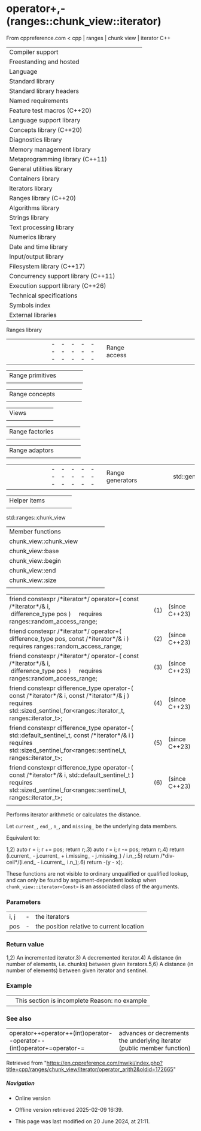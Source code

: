 # operator+,-(ranges::chunk_view::**iterator**)

From cppreference.com
< cpp‎ | ranges‎ | chunk view‎ | iterator
C++

|  |  |  |  |  |
| --- | --- | --- | --- | --- |
| Compiler support | | | | |
| Freestanding and hosted | | | | |
| Language | | | | |
| Standard library | | | | |
| Standard library headers | | | | |
| Named requirements | | | | |
| Feature test macros (C++20) | | | | |
| Language support library | | | | |
| Concepts library (C++20) | | | | |
| Diagnostics library | | | | |
| Memory management library | | | | |
| Metaprogramming library (C++11) | | | | |
| General utilities library | | | | |
| Containers library | | | | |
| Iterators library | | | | |
| Ranges library (C++20) | | | | |
| Algorithms library | | | | |
| Strings library | | | | |
| Text processing library | | | | |
| Numerics library | | | | |
| Date and time library | | | | |
| Input/output library | | | | |
| Filesystem library (C++17) | | | | |
| Concurrency support library (C++11) | | | | |
| Execution support library (C++26) | | | | |
| Technical specifications | | | | |
| Symbols index | | | | |
| External libraries | | | | |

Ranges library

|  |  |  |  |  |  |  |  |  |  |  |  |  |  |  |  |  |  |  |  |  |  |  |  |  |  |  |  |  |  |  |  |  |  |  |  |  |  |  |  |  |  |  |  |  |  |  |  |  |  |  |  |  |  |  |  |  |  |  |  |  |  |  |  |  |  |  |  |  |  |  |  |  |  |  |  |  |  |  |  |  |  |  |  |  |  |  |  |  |  |  |  |  |  |  |  |  |  |  |  |  |  |  |  |  |  |  |  |  |  |  |  |  |  |  |  |  |  |  |  |  |  |  |  |  |  |  |  |  |  |  |  |  |  |  |  |  |
| --- | --- | --- | --- | --- | --- | --- | --- | --- | --- | --- | --- | --- | --- | --- | --- | --- | --- | --- | --- | --- | --- | --- | --- | --- | --- | --- | --- | --- | --- | --- | --- | --- | --- | --- | --- | --- | --- | --- | --- | --- | --- | --- | --- | --- | --- | --- | --- | --- | --- | --- | --- | --- | --- | --- | --- | --- | --- | --- | --- | --- | --- | --- | --- | --- | --- | --- | --- | --- | --- | --- | --- | --- | --- | --- | --- | --- | --- | --- | --- | --- | --- | --- | --- | --- | --- | --- | --- | --- | --- | --- | --- | --- | --- | --- | --- | --- | --- | --- | --- | --- | --- | --- | --- | --- | --- | --- | --- | --- | --- | --- | --- | --- | --- | --- | --- | --- | --- | --- | --- | --- | --- | --- | --- | --- | --- | --- | --- | --- | --- | --- | --- | --- | --- | --- | --- | --- |
| |  |  |  |  |  | | --- | --- | --- | --- | --- | | Range access | | | | | | |  |  |  |  |  | | --- | --- | --- | --- | --- | | begin | | | | | | cbegin | | | | | | end | | | | | | cend | | | | | | |  |  |  |  |  | | --- | --- | --- | --- | --- | | rbegin | | | | | | crbegin | | | | | | rend | | | | | | crend | | | | | | |  |  |  |  |  | | --- | --- | --- | --- | --- | | size | | | | | | ssize | | | | | | data | | | | | | cdata | | | | | | |  |  |  |  |  | | --- | --- | --- | --- | --- | | empty | | | | | |  | | | | | |  | | | | | |  | | | | | | | |  |  |  |  |  | | --- | --- | --- | --- | --- | | Range conversions | | | | | | std::from_range_t std::from_range(C++23)(C++23) | | | | | | to(C++23) | | | | | |  | | | | | | |  |  |  |  |  | | --- | --- | --- | --- | --- | | Dangling iterator handling | | | | | | dangling | | | | | | borrowed_iterator_t | | | | | | borrowed_subrange_t | | | | | |  | | | | | |

|  |  |  |  |  |
| --- | --- | --- | --- | --- |
| Range primitives | | | | |
| |  |  |  |  |  | | --- | --- | --- | --- | --- | | range_size_trange_difference_trange_value_t | | | | | | elements_of(C++23) | | | | | | |  |  |  |  |  | | --- | --- | --- | --- | --- | | iterator_tconst_iterator_tsentinel_tconst_sentinel_t(C++23)(C++23) | | | | | | |  |  |  |  |  | | --- | --- | --- | --- | --- | | range_reference_trange_const_reference_trange_rvalue_reference_trange_common_reference_t(C++23) | | | | | |

|  |  |  |  |  |
| --- | --- | --- | --- | --- |
| Range concepts | | | | |
| |  |  |  |  |  | | --- | --- | --- | --- | --- | | range | | | | | | borrowed_range | | | | | | sized_range | | | | | | |  |  |  |  |  | | --- | --- | --- | --- | --- | | common_range | | | | | | view | | | | | | viewable_range | | | | | | |  |  |  |  |  | | --- | --- | --- | --- | --- | | input_range | | | | | | output_range | | | | | | forward_range | | | | | | |  |  |  |  |  | | --- | --- | --- | --- | --- | | bidirectional_range | | | | | | random_access_range | | | | | | contiguous_range | | | | | | |  |  |  |  |  | | --- | --- | --- | --- | --- | | constant_range(C++23) | | | | | |  | | | | | |  | | | | | |

|  |  |  |  |  |
| --- | --- | --- | --- | --- |
| Views | | | | |
| |  |  |  |  |  | | --- | --- | --- | --- | --- | | view_interface | | | | | | |  |  |  |  |  | | --- | --- | --- | --- | --- | | subrange | | | | | |  | |  |  |  |  |  | | --- | --- | --- | --- | --- | |  | | | | | |

|  |  |  |  |  |
| --- | --- | --- | --- | --- |
| Range factories | | | | |
| |  |  |  |  |  | | --- | --- | --- | --- | --- | | empty_viewviews::empty | | | | | | |  |  |  |  |  | | --- | --- | --- | --- | --- | | single_viewviews::single | | | | | | |  |  |  |  |  | | --- | --- | --- | --- | --- | | basic_istream_viewviews::istream | | | | | | |  |  |  |  |  | | --- | --- | --- | --- | --- | | iota_viewviews::iota | | | | | | |  |  |  |  |  | | --- | --- | --- | --- | --- | | repeat_viewviews::repeat(C++23)(C++23) | | | | | |

|  |  |  |  |  |
| --- | --- | --- | --- | --- |
| Range adaptors | | | | |
| |  |  |  |  |  | | --- | --- | --- | --- | --- | | views::all_tviews::all | | | | | | ref_view | | | | | | owning_view | | | | | | as_rvalue_viewviews::as_rvalue(C++23)(C++23) | | | | | | filter_viewviews::filter | | | | | | transform_viewviews::transform | | | | | | take_viewviews::take | | | | | | take_while_viewviews::take_while | | | | | | concat_viewviews::concat(C++26)(C++26) | | | | | | views::counted | | | | | | |  |  |  |  |  | | --- | --- | --- | --- | --- | | drop_viewviews::drop | | | | | | drop_while_viewviews::drop_while | | | | | | join_viewviews::join | | | | | | join_with_viewviews::join_with(C++23)(C++23) | | | | | | lazy_split_viewviews::lazy_split | | | | | | split_viewviews::split | | | | | | common_viewviews::common | | | | | | cache_latest_viewviews::cache_latest")(C++26)(C++26) | | | | | |  | | | | | | |  |  |  |  |  | | --- | --- | --- | --- | --- | | reverse_viewviews::reverse | | | | | | as_const_viewviews::as_const(C++23)(C++23) | | | | | | elements_viewviews::elements | | | | | | keys_viewviews::keys | | | | | | values_viewviews::values | | | | | | enumerate_viewviews::enumerate(C++23)(C++23) | | | | | | zip_viewviews::zip(C++23)(C++23) | | | | | | zip_transform_viewviews::zip_transform(C++23)(C++23) | | | | | |  | | | | | | |  |  |  |  |  | | --- | --- | --- | --- | --- | | adjacent_viewviews::adjacent(C++23)(C++23) | | | | | | views::pairwise(C++23) | | | | | | adjacent_transform_viewviews::adjacent_transform(C++23)(C++23) | | | | | | views::pairwise_transform(C++23) | | | | | | chunk_viewviews::chunk(C++23)(C++23) | | | | | | slide_viewviews::slide(C++23)(C++23) | | | | | | chunk_by_viewviews::chunk_by(C++23)(C++23) | | | | | | stride_viewviews::stride(C++23)(C++23) | | | | | | cartesian_product_viewviews::cartesian_product(C++23)(C++23) | | | | | |  | | | | | |

|  |  |  |  |  |  |  |  |  |  |  |  |  |  |  |  |  |  |  |  |  |  |  |  |  |  |  |  |  |  |  |  |  |
| --- | --- | --- | --- | --- | --- | --- | --- | --- | --- | --- | --- | --- | --- | --- | --- | --- | --- | --- | --- | --- | --- | --- | --- | --- | --- | --- | --- | --- | --- | --- | --- | --- |
| |  |  |  |  |  | | --- | --- | --- | --- | --- | | Range generators | | | | | | std::generator(C++23) | | | | | | |  |  |  |  |  | | --- | --- | --- | --- | --- | | Range adaptor closure objects | | | | | | range_adaptor_closure(C++23) | | | | | | |  |  |  |  |  | | --- | --- | --- | --- | --- | | Range adaptor objects | | | | | |  | | | | | |

|  |  |  |  |  |
| --- | --- | --- | --- | --- |
| Helper items | | | | |
| |  |  |  |  |  | | --- | --- | --- | --- | --- | | **copyable-box** **movable-box**(until C++23)(C++23) | | | | | | |  |  |  |  |  | | --- | --- | --- | --- | --- | | **simple-view** | | | | | | **non-propagating-cache** | | | | | | |  |  |  |  |  | | --- | --- | --- | --- | --- | |  | | | | | |  | | | | | |

std::ranges::chunk_view

|  |  |  |  |  |
| --- | --- | --- | --- | --- |
| Member functions | | | | |
| chunk_view::chunk_view | | | | |
| chunk_view::base | | | | |
| chunk_view::begin | | | | |
| chunk_view::end | | | | |
| chunk_view::size | | | | |
| |  |  |  |  |  | | --- | --- | --- | --- | --- | | Classes for `input_range`s | | | | | | Deduction guides | | | | | | **outer-iterator** | | | | | | chunk_view::**outer-iterator**::**outer-iterator** | | | | | | chunk_view::**outer-iterator**::operator= | | | | | | chunk_view::**outer-iterator**::operator\* | | | | | | chunk_view::**outer-iterator**::operator++ chunk_view::**outer-iterator**::operator++(int) | | | | | | operator==(chunk_view::**outer-iterator**) | | | | | | operator-(chunk_view::**outer-iterator**) | | | | | | **outer-iterator**::value_type | | | | | | chunk_view::**outer-iterator**::value_type::value_type | | | | | | chunk_view::**outer-iterator**::value_type::begin | | | | | | chunk_view::**outer-iterator**::value_type::end | | | | | | chunk_view::**outer-iterator**::value_type::size | | | | | | **inner-iterator** | | | | | | chunk_view::**inner-iterator**::**inner-iterator** | | | | | | chunk_view::**inner-iterator**::operator= | | | | | | chunk_view::**inner-iterator**::base | | | | | | chunk_view::**inner-iterator**::operator\* | | | | | | chunk_view::**inner-iterator**::operator++ chunk_view::**inner-iterator**::operator++(int) | | | | | | operator==(chunk_view::**inner-iterator**) | | | | | | operator-(chunk_view::**inner-iterator**) | | | | | | iter_move(chunk_view::**inner-iterator**) | | | | | | iter_swap(chunk_view::**inner-iterator**) | | | | | | |  |  |  |  |  | | --- | --- | --- | --- | --- | | Class template for `forward_range`s | | | | | | **iterator** | | | | | | chunk_view::**iterator**::**iterator** | | | | | | chunk_view::**iterator**::base | | | | | | chunk_view::**iterator**::operator\* | | | | | | [chunk_view::**iterator**::operator[]](operator_at.html "cpp/ranges/chunk view/iterator/operator at") | | | | | | chunk_view::**iterator**::operator++ chunk_view::**iterator**::operator++(int) chunk_view::**iterator**::operator-- chunk_view::**iterator**::operator--(int) chunk_view::**iterator**::operator+= chunk_view::**iterator**::operator-= | | | | | | operator==(chunk_view::**iterator**) operator<(chunk_view::**iterator**) operator>(chunk_view::**iterator**) operator<=(chunk_view::**iterator**) operator>=(chunk_view::**iterator**) operator<=>(chunk_view::**iterator**) | | | | | | ****operator+(chunk_view::**iterator**) operator-(chunk_view::**iterator**)**** | | | | | |  | | | | | |  | | | | | |  | | | | | |  | | | | | |  | | | | | |  | | | | | |  | | | | | |

|  |  |  |
| --- | --- | --- |
| friend constexpr /\*iterator\*/ operator+( const /\*iterator\*/& i,                                           difference_type pos )     requires ranges::random_access_range<Base>; | (1) | (since C++23) |
| friend constexpr /\*iterator\*/ operator+( difference_type pos,  const /\*iterator\*/& i )     requires ranges::random_access_range<Base>; | (2) | (since C++23) |
| friend constexpr /\*iterator\*/ operator-( const /\*iterator\*/& i,                                           difference_type pos )     requires ranges::random_access_range<Base>; | (3) | (since C++23) |
| friend constexpr difference_type operator-( const /\*iterator\*/& i,  const /\*iterator\*/& j )      requires std::sized_sentinel_for<ranges::iterator_t<Base>, ranges::iterator_t<Base>>; | (4) | (since C++23) |
| friend constexpr difference_type operator-( std::default_sentinel_t,  const /\*iterator\*/& i )      requires std::sized_sentinel_for<ranges::sentinel_t<Base>, ranges::iterator_t<Base>>; | (5) | (since C++23) |
| friend constexpr difference_type operator-( const /\*iterator\*/& i,  std::default_sentinel_t )      requires std::sized_sentinel_for<ranges::sentinel_t<Base>, ranges::iterator_t<Base>>; | (6) | (since C++23) |
|  |  |  |

Performs iterator arithmetic or calculates the distance.

Let `current_`, `end_`, `n_`, and `missing_` be the underlying data members.

Equivalent to:

1,2) auto r = i; r += pos; return r;.3) auto r = i; r -= pos; return r;.4) return (i.current_ - j.current_ + i.missing_ - j.missing_) / i.n_;.5) return /\*div-ceil\*/(i.end_ - i.current_, i.n_);.6) return -(y - x);.

These functions are not visible to ordinary unqualified or qualified lookup, and can only be found by argument-dependent lookup when `chunk_view::iterator<Const>` is an associated class of the arguments.

### Parameters

|  |  |  |
| --- | --- | --- |
| i, j | - | the iterators |
| pos | - | the position relative to current location |

### Return value

1,2) An incremented iterator.3) A decremented iterator.4) A distance (in number of elements, i.e. chunks) between given iterators.5,6) A distance (in number of elements) between given iterator and sentinel.

### Example

|  |  |
| --- | --- |
|  | This section is incomplete Reason: no example |

### See also

|  |  |
| --- | --- |
| operator++operator++(int)operator--operator--(int)operator+=operator-= | advances or decrements the underlying iterator   (public member function) |

Retrieved from "<https://en.cppreference.com/mwiki/index.php?title=cpp/ranges/chunk_view/iterator/operator_arith2&oldid=172665>"

##### Navigation

- Online version
- Offline version retrieved 2025-02-09 16:39.

- This page was last modified on 20 June 2024, at 21:11.